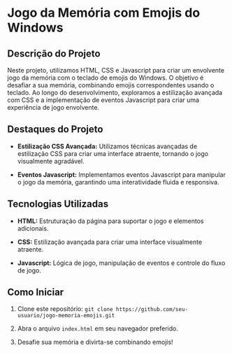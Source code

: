 # Jogo da Memória com Emojis do Windows

## Descrição do Projeto

Neste projeto, utilizamos HTML, CSS e Javascript para criar um envolvente jogo da memória com o teclado de emojis do Windows. O objetivo é desafiar a sua memória, combinando emojis correspondentes usando o teclado. Ao longo do desenvolvimento, exploramos a estilização avançada com CSS e a implementação de eventos Javascript para criar uma experiência de jogo envolvente.

## Destaques do Projeto

- **Estilização CSS Avançada:** Utilizamos técnicas avançadas de estilização CSS para criar uma interface atraente, tornando o jogo visualmente agradável.

- **Eventos Javascript:** Implementamos eventos Javascript para manipular o jogo da memória, garantindo uma interatividade fluida e responsiva.

## Tecnologias Utilizadas

- **HTML:** Estruturação da página para suportar o jogo e elementos adicionais.

- **CSS:** Estilização avançada para criar uma interface visualmente atraente.

- **Javascript:** Lógica de jogo, manipulação de eventos e controle do fluxo de jogo.

## Como Iniciar

1. Clone este repositório: `git clone https://github.com/seu-usuario/jogo-memoria-emojis.git`

2. Abra o arquivo `index.html` em seu navegador preferido.

3. Desafie sua memória e divirta-se combinando emojis!
